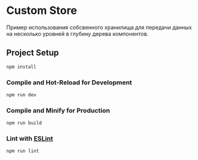 # Custom Store

Пример использования собсвенного хранилища для передачи данных на несколько уровней в глубину дерева компонентов.

## Project Setup

```sh
npm install
```

### Compile and Hot-Reload for Development

```sh
npm run dev
```

### Compile and Minify for Production

```sh
npm run build
```

### Lint with [ESLint](https://eslint.org/)

```sh
npm run lint
```
